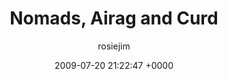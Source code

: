 ---
blog: travel
date: 2009-07-20 21:22:47 +0000
title: "Nomads, Airag and Curd"
author: rosiejim
permalink: /china-2009/three-nations/mongolia/töv/mongolia-day-2/
---